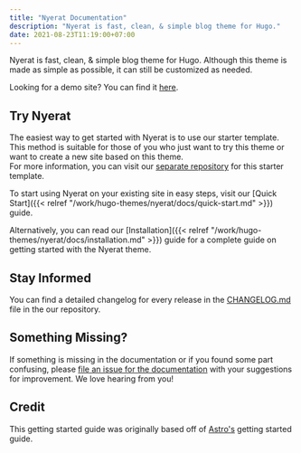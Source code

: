 ```yaml
---
title: "Nyerat Documentation"
description: "Nyerat is fast, clean, & simple blog theme for Hugo."
date: 2021-08-23T11:19:00+07:00
---
```


Nyerat is fast, clean, & simple blog theme for Hugo. Although this theme is made
as simple as possible, it can still be customized as needed.

Looking for a demo site? You can find it [here](https://nyerat.netlify.app).

## Try Nyerat

The easiest way to get started with Nyerat is to use our starter template. This
method is suitable for those of you who just want to try this theme or want to
create a new site based on this theme.  
For more information, you can visit our
[separate repository](https://github.com/datakrama/nyerat-hugo-theme-starter)
for this starter template.

To start using Nyerat on your existing site in easy steps, visit our
[Quick Start]({{< relref "/work/hugo-themes/nyerat/docs/quick-start.md" >}})
guide.

Alternatively, you can read our
[Installation]({{< relref "/work/hugo-themes/nyerat/docs/installation.md" >}})
guide for a complete guide on getting started with the Nyerat theme.

## Stay Informed

You can find a detailed changelog for every release in the
[CHANGELOG.md](https://github.com/datakrama/hugo-themes/blob/main/themes/nyerat/CHANGELOG.md)
file in the our repository.

## Something Missing?

If something is missing in the documentation or if you found some part
confusing, please
[file an issue for the documentation](https://github.com/datakrama/hugo-themes/issues/new/choose)
with your suggestions for improvement. We love hearing from you!

## Credit

This getting started guide was originally based off of
[Astro's](https://docs.astro.build) getting started guide.
